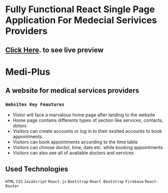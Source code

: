 # Fully Functional React Single Page Application For Medecial Serivices Providers

## [Click Here](https://doctors-portal-mediplus.web.app). to see live preview

# Medi-Plus
## A website for medical services providers


### `Websites Key Feautures`

* Vistor will face a marvalous home page after landing to the website 
* Home page contains differents types of section like services, contacts, dotors 
* Visitors can create accounts or log in to their exsited accounts to book appointments.
* Visitors can book appointments according to the time table 
* Visitors can choose doctor, time, date etc. while booking appointments
* Visitors can also see all of available doctors and services 

## Used Technologies
`HTML` `CSS` `JavaScript` `React.js` `Bootstrap` `React Bootstrap` `Firebase` `React-Router` 